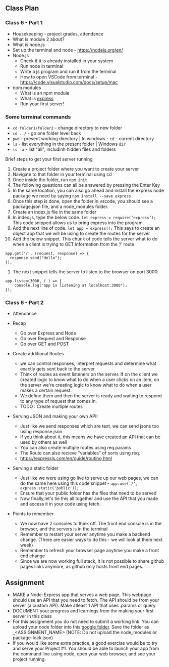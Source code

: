 ## Class Plan

### Class 6 - Part 1
* Housekeeping - project grades, attendance
* What is module 2 about?
* What is node.js
* Set up the terminal and node - https://nodejs.org/en/
* Node.js
  * Check if it is already installed in your system
  * Run node in terminal
  * Write a js program and run it from the terminal
  * How to open VSCode from terminal - https://code.visualstudio.com/docs/setup/mac
* npm modules
  * What is an npm module
  * What is [express](https://www.npmjs.com/package/express) 
  * Run your first server!   

### Some terminal commands
* `cd folder1/folder2` - change directory to new folder
* `cd ../` - go one folder level back
* `pwd` - present working directory | In windows - `cd` - current directory
* `ls` - list everything in the present folder | Windows `dir`
* `ls -a` - list "all", includinh hidden files and folders

Brief steps to get your first server running
1. Create a project folder where you want to create your server
2. Navigate to that folder in your terminal using cd
3. Once inside the folder, run `npm init`
4. The following questions can all be answered by pressing the Enter Key
5. In the same location, you can also go ahead and install the express node package we need by saying `npm install --save express`
6. Once this step is done, open the folder in vscode, you should see a package.json file, and a node_modules folder.
7. Create an index.js file in the same folder
8. In index.js, type the below code.
  `let express = require(‘express’);`
  This code snipped allows us to bring express into the program.
1. Add the next line of code. 
  `let app = express();`
  This says to create an object app that we will be using to create the routes for the server
1. Add the below snippet. This chunk of code tells the server what to do when a client is trying to GET information from the ‘/’ route.
```
app.get('/', (request, response) => {
  response.send("Hello");
});
```
1. The next snippet tells the server to listen to the browser on port 3000.
```
app.listen(3000, ( ) => {
    console.log("app is listening at localhost:3000");
});
```

### Class 6 - Part 2
* Attendance
* Recap
  * Go over Express and Node
  * Go over Request and Response
  * Go over GET and POST

* Create additional Routes 
  * we can control responses, interpret requests and determine what exactly gets sent back to the server. 
  * Think of routes as event listeners on the server. If on the client we created logic to know what to do when a user clicks on an item, on the server we're creating logic to know what to do when a user makes a certain request. 
  * We define them and then the server is ready and waiting to respond to any type of request that comes in.
  * TODO : Create multiple routes

* Serving JSON and making your own API!
  * Just like we send responses which are text, we can send jsons too using response.json
  * If you think about it, this means we have created an API that can be used by others as well
  * You can also create multiple routes using req.params 
  * The Route can also recieve "variables" of sorts using req.
  * https://expressjs.com/en/guide/routing.html

* Serving a static folder
  * Just like we were using go live to serve up our web pages, we can do the same here using this code snippet - `app.use('/', express.static('public'));`
  * Ensure that your public folder has the files that need to be served
  * Now finally,let's tie this all together and use the API that you made and access it in your code using fetch.

* Points to remember
  * We now have 2 consoles to think off. The front end console is in the browser, and the servers is in the terminal
  * Remember to restart your server anytime you make a backend change. (There are easier ways to do this - we will look at them next week) 
  * Remember to refresh your browser page anytime you make a front end change
  * Since we are now working full stack, it is not possible to share github pages links anymore, as github only hosts front end pages. 


## Assignment
* MAKE a Node-Express app that serves a web page. This webpage should use an API that you need to fetch. The API should be from your server (a custom API). Make atleast 1 API that uses .params or query.
* DOCUMENT your progress and learnings from the making your first server in this class
* For this assignment you do not need to submit a working link. You can upload your code folder into this [google folder](https://drive.google.com/drive/folders/1OeZTE6uEKJ-qA1R-U0wX-MnoZMoYudoy?usp=sharing). Save the folder as <NAME>_<ASSIGNMENT_NAME> (NOTE: Do not upload the node_modules or package-lock.json)
* If you would like some extra practice, a good exercise would be to try and serve your Project #1. You should be able to launch your app from the command line using node, open your web browser, and see your project running.


 



